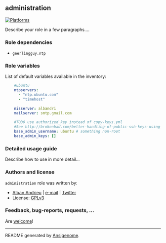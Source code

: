 ## administration

  [![Platforms](http://img.shields.io/badge/platforms-ubuntu-lightgrey.svg?style=flat)](#)

Describe your role in a few paragraphs....


### Role dependencies

- `geerlingguy.ntp`

### Role variables

List of default variables available in the inventory:

```yaml
    #ubuntu
    ntpservers:
      - "ntp.ubuntu.com" 
      - "timehost"
    
    nisserver: albandri
    mailserver: smtp.gmail.com
    
    #TODO use authorized_key instead of copy-keys.yml
    #See http://brokenbad.com/better-handling-of-public-ssh-keys-using-ansible/
    base_admin_username: ubuntu # something non-root
    base_admin_keys: []
```


### Detailed usage guide

Describe how to use in more detail...


### Authors and license

`administration` role was written by:
- [Alban Andrieu](nabla.mobi) | [e-mail](mailto:alban.andrieu@free.fr) | [Twitter](https://twitter.com/AlbanAndrieu)
- License: [GPLv3](https://tldrlegal.com/license/gnu-general-public-license-v3-%28gpl-3%29)

### Feedback, bug-reports, requests, ...

Are [welcome](https://github.com/AlbanAndrieu/ansible-administration/issues)!

***

README generated by [Ansigenome](https://github.com/nickjj/ansigenome/).
